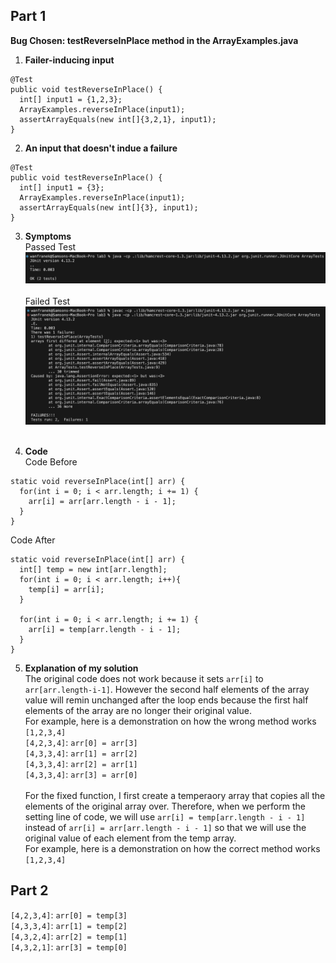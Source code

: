 ## Part 1
**Bug Chosen: testReverseInPlace method in the ArrayExamples.java**
1. **Failer-inducing input**
```
@Test 
public void testReverseInPlace() {
  int[] input1 = {1,2,3};
  ArrayExamples.reverseInPlace(input1);
  assertArrayEquals(new int[]{3,2,1}, input1);
}
```

2. **An input that doesn't indue a failure**
```
@Test 
public void testReverseInPlace() {
  int[] input1 = {3};
  ArrayExamples.reverseInPlace(input1);
  assertArrayEquals(new int[]{3}, input1);
}
```

3. **Symptoms**<br>
Passed Test<br>
<img src = "passed.png"><br><br>
Failed Test<br>
<img src = "failed.png"><br><br>

4. **Code**<br>
Code Before
```
static void reverseInPlace(int[] arr) {
  for(int i = 0; i < arr.length; i += 1) {
    arr[i] = arr[arr.length - i - 1];
  }
}
```

Code After
```
static void reverseInPlace(int[] arr) {
  int[] temp = new int[arr.length];
  for(int i = 0; i < arr.length; i++){
    temp[i] = arr[i];
  }
  
  for(int i = 0; i < arr.length; i += 1) {
    arr[i] = temp[arr.length - i - 1];
  }
}
```

5. **Explanation of my solution**<br>
The original code does not work because it sets `arr[i]` to `arr[arr.length-i-1]`. However the second half elements of the array value will remin unchanged after the loop ends because the first half elements of the array are no longer their original value.<br>
For example, here is a demonstration on how the wrong method works<br>
`[1,2,3,4]`<br>
`[4,2,3,4]`: `arr[0] = arr[3]`<br>
`[4,3,3,4]`: `arr[1] = arr[2]`<br>
`[4,3,3,4]`: `arr[2] = arr[1]`<br>
`[4,3,3,4]`: `arr[3] = arr[0]`<br><br>
For the fixed function, I first create a temperaory array that copies all the elements of the original array over. Therefore, when we perform the setting line of code, we will use `arr[i] = temp[arr.length - i - 1]` instead of `arr[i] = arr[arr.length - i - 1]` so that we will use the original value of each element from the temp array.<br>
For example, here is a demonstration on how the correct method works<br>
`[1,2,3,4]`<br>

## Part 2
`[4,2,3,4]`: `arr[0] = temp[3]`<br>
`[4,3,3,4]`: `arr[1] = temp[2]`<br>
`[4,3,2,4]`: `arr[2] = temp[1]`<br>
`[4,3,2,1]`: `arr[3] = temp[0]`<br><br>

